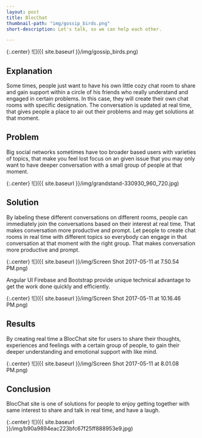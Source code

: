 ```yaml
---
layout: post
title: BlocChat
thumbnail-path: "img/gossip_birds.png"
short-description: Let's talk, so we can help each other.

---
```


{:.center}
![]({{ site.baseurl }}/img/gossip_birds.png)

## Explanation

Some times, people just want to have his own little cozy chat room to share and gain support within a circle of his friends who really understand and engaged in certain problems. In this case, they will create their own chat rooms with specific designation. The conversation is updated at real time, that gives people a place to air out their problems and may get solutions at that moment.

## Problem

Big social networks sometimes have too broader based users with varieties of topics, that make you feel lost focus on an given issue that you may only want to have deeper conversation with a small group of people at that moment.

{:.center}
![]({{ site.baseurl }}/img/grandstand-330930_960_720.jpg)

## Solution
By labeling these different conversations on different rooms, people can immediately join the conversations based on their interest at real time. That makes conversation more productive and prompt.
Let people to create chat rooms in real time with different topics so everybody can engage in that conversation at that moment with the right group. That makes conversation more productive and prompt.

{:.center}
![]({{ site.baseurl }}/img/Screen Shot 2017-05-11 at 7.50.54 PM.png)

Angular UI Firebase and Bootstrap provide unique technical advantage to get the work done quickly and efficiently.

{:.center}
![]({{ site.baseurl }}/img/Screen Shot 2017-05-11 at 10.16.46 PM.png)

## Results

By creating real time a BlocChat site for users to share their thoughts, experiences and feelings with a certain group of people, to gain their deeper understanding and emotional support with like mind.

{:.center}
![]({{ site.baseurl }}/img/Screen Shot 2017-05-11 at 8.01.08 PM.png)


## Conclusion

BlocChat site is one of solutions for people to enjoy getting together with same interest to share and talk in real time, and have a laugh.

{:.center}
![]({{ site.baseurl }}/img/b90a9894eac223bfc67f25ff888953e9.jpg)
